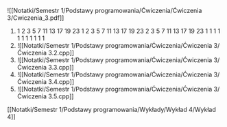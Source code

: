 ![[Notatki/Semestr 1/Podstawy programowania/Ćwiczenia/Ćwiczenia 3/Cwiczenia_3.pdf]]

1. 
      1  2  3  5  7 11 13 17 19 23
      1  2  3  5  7 11 13 17 19 23
      2  3  5  7 11 13 17 19 23  1
      1  1  1  1  1  1  1  1  1  1
2. 
   ![[Notatki/Semestr 1/Podstawy programowania/Ćwiczenia/Ćwiczenia 3/Ćwiczenia 3.2.cpp]]
3. 
    ![[Notatki/Semestr 1/Podstawy programowania/Ćwiczenia/Ćwiczenia 3/Ćwiczenia 3.3.cpp]]
4. 
   ![[Notatki/Semestr 1/Podstawy programowania/Ćwiczenia/Ćwiczenia 3/Ćwiczenia 3.4.cpp]]
5. 
   ![[Notatki/Semestr 1/Podstawy programowania/Ćwiczenia/Ćwiczenia 3/Ćwiczenia 3.5.cpp]]

[[Notatki/Semestr 1/Podstawy programowania/Wykłady/Wykład 4/Wykład 4]]
